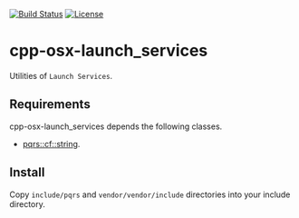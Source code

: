 [![Build Status](https://github.com/pqrs-org/cpp-osx-launch_services/workflows/CI/badge.svg)](https://github.com/pqrs-org/cpp-osx-launch_services/actions)
[![License](https://img.shields.io/badge/license-Boost%20Software%20License-blue.svg)](https://github.com/pqrs-org/cpp-osx-launch_services/blob/main/LICENSE.md)

# cpp-osx-launch_services

Utilities of `Launch Services`.

## Requirements

cpp-osx-launch_services depends the following classes.

- [pqrs::cf::string](https://github.com/pqrs-org/cpp-cf-string).

## Install

Copy `include/pqrs` and `vendor/vendor/include` directories into your include directory.
